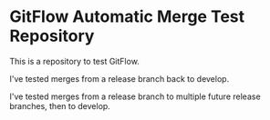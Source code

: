 # GitFlow Automatic Merge Test Repository

This is a repository to test GitFlow.

I've tested merges from a release branch back to develop.

I've tested merges from a release branch to multiple future release branches, then to develop.